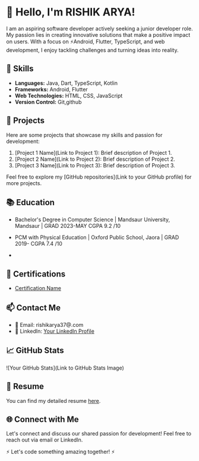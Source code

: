 # 👋 Hello, I'm RISHIK ARYA!

I am an aspiring software developer actively seeking a junior developer role. My passion lies in creating innovative solutions that make a positive impact on users. With a focus on ⚡Android, Flutter, TypeScript, and web development, I enjoy tackling challenges and turning ideas into reality.

## 🔧 Skills

- **Languages:** Java, Dart, TypeScript, Kotlin
- **Frameworks:** Android, Flutter
- **Web Technologies:** HTML, CSS, JavaScript
- **Version Control:** Git,github

## 🚀 Projects

Here are some projects that showcase my skills and passion for development:

1. [Project 1 Name](Link to Project 1): Brief description of Project 1.
2. [Project 2 Name](Link to Project 2): Brief description of Project 2.
3. [Project 3 Name](Link to Project 3): Brief description of Project 3.

Feel free to explore my [GitHub repositories](Link to your GitHub profile) for more projects.

## 📚 Education

- Bachelor's Degree in Computer Science | Mandsaur University, Mandsaur | GRAD 2023-MAY CGPA 9.2 /10 

- PCM with Physical Education | Oxford Public School, Jaora | GRAD 2019- CGPA 7.4 /10
- 
## 🌱 Certifications

- [Certification Name](https://drive.google.com/file/d/18drqZ1OAJen27HX0unPB8StrvGpMXF7J/view?usp=sharing)

## 📫 Contact Me

- 📧 Email: rishikarya37@.com
- 💼 LinkedIn: [Your LinkedIn Profile](https://www.linkedin.com/in/rishik-arya-91917322a/)

## 📈 GitHub Stats

![Your GitHub Stats](Link to GitHub Stats Image)

## 📝 Resume

You can find my detailed resume [here](https://docs.google.com/document/d/1jqbmkz4tns-gBRP0SgdYd2b_JQWoHN7fUFk5JmeapqA/edit).

## 🌐 Connect with Me

Let's connect and discuss our shared passion for development! Feel free to reach out via email or LinkedIn.

⚡ Let's code something amazing together! ⚡
